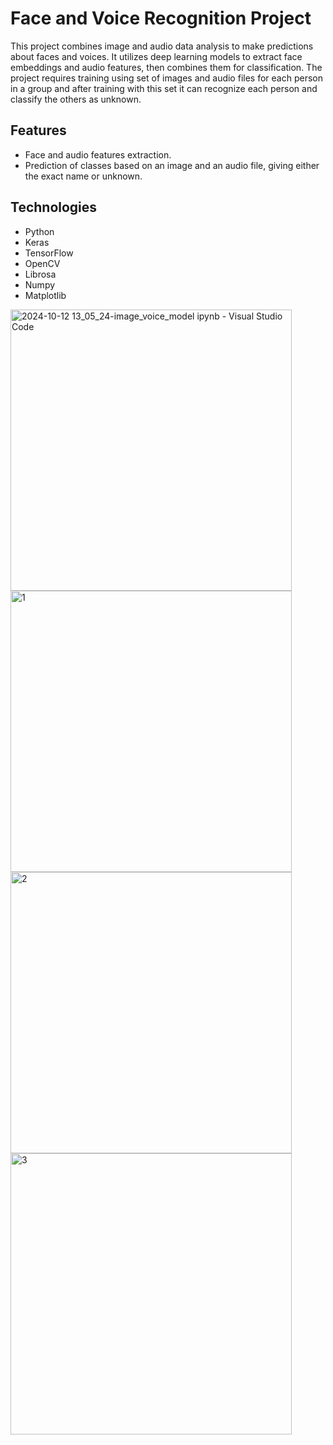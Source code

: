 # Face and Voice Recognition Project

This project combines image and audio data analysis to make predictions about faces and voices. It utilizes deep learning models to extract face embeddings and audio features, then combines them for classification. The project requires training using set of images and audio files for each person in a group and after training with this set it can recognize each person and classify the others as unknown.

## Features

- Face and audio features extraction.
- Prediction of classes based on an image and an audio file, giving either the exact name or unknown.

## Technologies

- Python
- Keras
- TensorFlow
- OpenCV
- Librosa
- Numpy
- Matplotlib

<img width="450" alt="2024-10-12 13_05_24-image_voice_model ipynb - Visual Studio Code" src="https://github.com/user-attachments/assets/85767083-9509-4553-8aa9-d2aaeb789247">
<img width="450" alt="1" src="https://github.com/user-attachments/assets/e64a6064-033e-455f-8be4-761c9750e660">
<img width="450" alt="2" src="https://github.com/user-attachments/assets/7d477282-f040-4b3d-91ca-458efbf9477d">
<img width="450" alt="3" src="https://github.com/user-attachments/assets/9825a3d8-4e7d-4f18-85d2-02a99c92f724">
